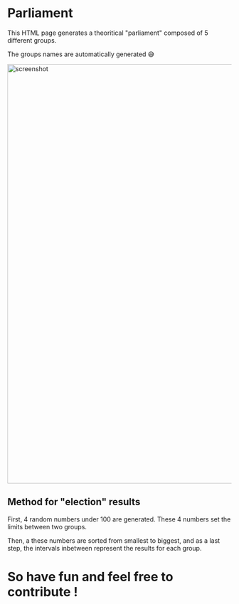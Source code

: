 # Parliament
This HTML page generates a theoritical "parliament" composed of 5 different groups.

The groups names are automatically generated 😅

<img width="943" alt="screenshot" src="https://github.com/Clepalitto/parliament-sim/assets/85410090/7f3e8ba3-d802-4e8b-bd45-2d1ee73e602e">

## Method for "election" results

First, 4 random numbers under 100 are generated. These 4 numbers set the limits between two groups.

Then, a these numbers are sorted from smallest to biggest, and as a last step, the intervals inbetween represent the results for each group.

# So have fun and feel free to contribute !
